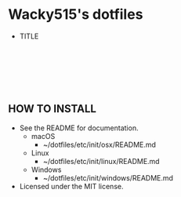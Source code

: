 # Wacky515's dotfiles

- TITLE

```
        
     
                    
                    
           
              
```

## HOW TO INSTALL

- See the README for documentation.
  - macOS
    - ~/dotfiles/etc/init/osx/README.md
  - Linux
    - ~/dotfiles/etc/init/linux/README.md
  - Windows
    - ~/dotfiles/etc/init/windows/README.md
- Licensed under the MIT license.
